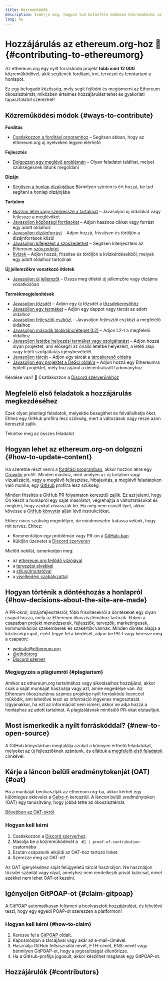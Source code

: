 ```yaml
---
title: Közreműködők
description: Ismerje meg, hogyan tud különféle módokon közreműködni az ethereum.org kapcsán
lang: hu
---
```


# Hozzájárulás az ethereum.org-hoz 🦄 {#contributing-to-ethereumorg}

Az ethereum.org egy nyílt forráskódú projekt **több mint 12 000** közreműködővel, akik segítenek fordítani, írni, tervezni és fenntartani a honlapot.

Ez egy befogadó közösség, mely segít fejlődni és megismerni az Ethereum ökoszisztémát, miközben értelmes hozzájárulást tehet és gyakorlati tapasztalatot szerezhet!

## Közreműködési módok {#ways-to-contribute}

**Fordítás**
- [Csatlakozzon a fordítási programhoz](/contributing/translation-program/) – Segítsen abban, hogy az ethereum.org új nyelveken legyen elérhető

**Fejlesztés**
- [Dolgozzon egy meglévő problémán](https://github.com/ethereum/ethereum-org-website/issues) – Olyan feladatot találhat, melyet szükségesnek látunk megoldani

**Dizájn**
- [Segítsen a honlap dizájnjában](/contributing/design/) Bármilyen szinten is ért hozzá, be tud segíteni a honlap dizájnjába

**Tartalom**
- [Hozzon létre vagy szerkessze a tartalmat](/contributing/#how-to-update-content) – Javasoljon új oldalakat vagy fejlessze a meglévőket
- [Javasoljon közösségi forrásokat](/contributing/content-resources/) – Adjon hasznos cikket vagy forrást egy adott oldalhoz
- [Javasoljon dizájnforrást](/contributing/design/adding-design-resources/) – Adjon hozzá, frissítsen és töröljön a dizájnforrások közül
- [Javasoljon kifejezést a szószedethet](/contributing/adding-glossary-terms/) – Segítsen kiterjeszteni az Ethereum [szószedetet](/glossary/)
- [Kvízek](/contributing/quizzes/) – Adjon hozzá, frissítse és töröljön a kvízkérdésekből, melyek egy adott oldalhoz tartoznak

**Új jellemzőkre vonatkozó ötletek**
- [Javasoljon új jellemzőt](https://github.com/ethereum/ethereum-org-website/issues/new?assignees=&labels=Type%3A+Feature&template=feature_request.yaml&title=) – Ossza meg ötletét új jellemzőre vagy dizájnra vonatkozóan

**Termékmegjelenítések**
- [Javasoljon tőzsdét](/contributing/adding-exchanges/) – Adjon egy új tőzsdét a [tőzsdekeresőhöz](/get-eth/#country-picker)
- [Javasoljon egy terméket](/contributing/adding-products/) – Adjon egy dappot vagy tárcát az adott oldalhoz
- [Javasoljon fejlesztői eszközt](/contributing/adding-developer-tools/) – Javasoljon fejlesztői eszközt a megfelelő oldalhoz
- [Javasoljon második blokkláncréteget (L2)](/contributing/adding-layer-2s/) – Adjon L2-t a megfelelő oldalhoz
- [Javasoljon letétbe helyezési terméket vagy szolgáltatást](/contributing/adding-staking-products/) – Adjon hozzá olyan projektet, ami elősegíti az önálló letétbe helyezést, a letéti alap vagy letéti szolgáltatás igénybevételét
- [Javasoljon tárcát](/contributing/adding-wallets/) – Adjon egy tárcát a [tárcakereső oldalra](/wallets/find-wallet/)
- [Javasoljon egy projektet a DeSci oldalra](/contributing/adding-desci-projects/) – Adjon hozzá egy Ethereumra épített projektet, mely hozzájárul a decentralizált tudományhoz

Kérdése van? 🤔 Csatlakozzon a [Discord szerverünkhöz](https://discord.gg/ethereum-org)

## Megfelelő első feladatok a hozzájárulás megkezdéséhez

Ezek olyan jelenlegi feladatok, melyekbe besegíthet és felvállalhatja őket. Ehhez egy GitHub profilra lesz szükség, mert a változások nagy része azon keresztül zajlik.

<IssuesList issues={gfissues} my={8} />

<ButtonLink href="https://github.com/ethereum/ethereum-org-website/issues">Tekintse meg az összes feladatot</ButtonLink>

## Hogyan lehet az ethereum.org-on dolgozni {#how-to-update-content}

Ha szeretne részt venni a [fordítási programban](/contributing/translation-program/), akkor hozzon létre egy [Crowdin](https://crowdin.com/project/ethereum-org) profilt. Minden máshoz, mint amilyen az új tartalom vagy vizualizáció, vagy a meglévő fejlesztése, hibajavítás, a meglévő feladatokon való munka, egy [GitHub](https://github.com/) profilra lesz szükség.

Minden frissítés a GitHub PR folyamaton keresztül zajlik. Ez azt jelenti, hogy Ön készít a honlapról egy saját másolatot, végrehajtja a változtatásokat és megkéri, hogy azokat olvasszák be. Ha még nem csinált ilyet, akkor kövesse a [GitHub könvytár](https://github.com/ethereum/ethereum-org-website) alján lévő instrukciókat.

Ehhez nincs szükség engedélyre, de mindenesetre tudassa velünk, hogy mit tervez. Ehhez:

- Kommentáljon egy problémán vagy PR-on a [GitHub-ban](https://github.com/ethereum/ethereum-org-website)
- Küldjön üzenetet a [Discord szerveren](https://discord.gg/ethereum-org)

Mielőtt nekilát, ismerkedjen meg:

- az [ethereum.org fejlődő víziójával](/about/)
- a [tervezési elvekkel](/contributing/design-principles/)
- a [stílusútmutatóval](/contributing/style-guide/)
- a [viselkedési szabályzattal](/community/code-of-conduct)

<ContributorsQuizBanner className="mt-16 mb-8" />

## Hogyan történik a döntéshozás a honlapról {#how-decisions-about-the-site-are-made}

A PR-okról, dizájnfejlesztésről, főbb frissítésekről a döntéseket egy olyan csapat hozza, mely az Ethereum ökoszisztémához tartozik. Ebben a csapatban projekt menedzserek, fejlesztők, tervezők, marketingesek, kommunikációs szakemberek és szakértők vannak. Minden döntés alapja a közösségi input, ezért tegye fel a kérdését, adjon be PR-t vagy keresse meg a csapatot:

- [website@ethereum.org](mailto:website@ethereum.org)
- [@ethdotorg](https://twitter.com/ethdotorg)
- [Discord szerver](https://discord.gg/ethereum-org)

### Megjegyzés a plágiumról {#plagiarism}

Amikor az ethereum.org tartalmához vagy alkotásaihoz hozzájárul, akkor csak a saját munkáját használja vagy azt, amire engedélye van. Az Ethereum ökoszisztéma számos projektje nyílt forráskódú licenccel működik, ami lehetővé teszi az információ ingyenes megosztását. Ugyanakkor, ha ezt az információt nem ismeri, akkor ne adja hozzá a honlaphoz az adott tartalmat. A plagizálásnak minősülő PR-okat elutasítjuk.

## Most ismerkedik a nyílt forráskóddal? {#new-to-open-source}

A GitHub könyvtárban megtalálja azokat a könnyen érthető feladatokat, melyeket az új fejlesztőknek szántunk, és elláttuk a [megfelelő első feladatok](https://github.com/ethereum/ethereum-org-website/issues?q=is%3Aopen+is%3Aissue+label%3A%22good+first+issue%22) címkével.

## Kérje a láncon belüli eredménytokenjét (OAT) {#oat}

Ha a munkáját beolvasztják az ethereum.org-ba, akkor kérhet egy különleges oklevelet a [Galxe-n](https://app.galxe.com/quest/ethereumorg) keresztül. A láncon belüli eredménytoken (OAT) egy tanúsítvány, hogy jobbá tette az ökoszisztémát.

[Bővebben az OAT-okról](https://help.galxe.com/en/articles/7067290-galxe-oats-reward-and-celebrate-achievements)

### Hogyan kell kérni
1. Csatlakozzon a [Discord szerverhez](https://discord.gg/ethereum-org).
2. Másolja be a közreműködését a ` #🥇 | proof-of-contribution` csatornába
3. Ezután csapatunk elküldi az OAT-hoz tartozó linket.
4. Szerezze meg az OAT-ot!

Az OAT igényléséhez saját felügyeletű tárcát használjon. Ne használjon tőzsdei számlát vagy olyat, amelyhez nem rendelkezik privát kulccsal, mivel ezekkel nem lehet OAT-ot kezelni.

## Igényeljen GitPOAP-ot {#claim-gitpoap}

A GitPOAP automatikusan felismeri a beolvasztott hozzájárulást, és lehetővé teszi, hogy egy egyedi POAP-ot szerezzen a platformon!


### Hogyan kell kérni {#how-to-claim}

1. Keresse fel a [GitPOAP](https://www.gitpoap.io) oldalt.
2. Kapcsolódjon a tárcájával vagy akár az e-mail-címével.
3. Használja GitHub felhasználói nevét, ETH-címét, ENS-nevét vagy bármilyen GitPOAP-ot, hogy a jogosultságát ellenőrizze.
4. Ha a GitHub-profilja jogosult, akkor készíthet magának egy GitPOAP-ot.

## Hozzájárulók {#contributors}

<Contributors />
